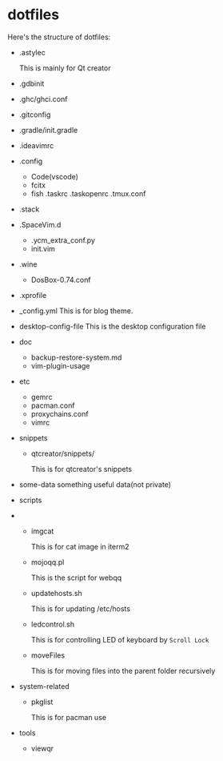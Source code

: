 # dotfiles

Here's the structure of dotfiles:

- .astylec
	
	This is mainly for Qt creator
	
- .gdbinit
- .ghc/ghci.conf
- .gitconfig
- .gradle/init.gradle
- .ideavimrc
- .config
    - Code(vscode)
    - fcitx
    - fish
  .taskrc
  .taskopenrc
  .tmux.conf
- .stack
- .SpaceVim.d
    - .ycm_extra_conf.py
    - init.vim
- .wine
    - DosBox-0.74.conf
- .xprofile
- _config.yml
        This is for blog theme.
- desktop-config-file
        This is the desktop configuration file
- doc
    - backup-restore-system.md
    - vim-plugin-usage

- etc
    - gemrc
    - pacman.conf
    - proxychains.conf
    - vimrc
	
- snippets
	- qtcreator/snippets/
	
		This is for qtcreator's snippets

- some-data
  something useful data(not private)

- scripts
-   - imgcat

        This is for cat image in iterm2
    - mojoqq.pl

        This is the script for webqq

    - updatehosts.sh

        This is for updating /etc/hosts

    - ledcontrol.sh

        This is for controlling LED of keyboard by `Scroll Lock` 

    - moveFiles

        This is for moving files into the parent folder recursively

- system-related
    - pkglist
        
        This is for pacman use

- tools
    - viewqr
